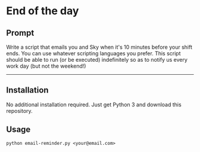 # End of the day

## Prompt

Write a script that emails you and Sky when it's 10 minutes before your shift ends. You can use whatever scripting languages you prefer. This script should be able to run (or be executed) indefinitely so as to notify us every work day (but not the weekend!)

---

## Installation

No additional installation required. Just get Python 3 and download this repository.

## Usage

`python email-reminder.py <your@email.com>`
